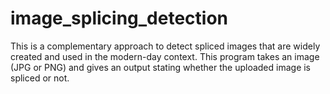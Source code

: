 # image_splicing_detection
This is a complementary approach to detect spliced images that are widely created and used in the modern-day context. This program takes an image (JPG or PNG) and gives an output stating whether the uploaded image is spliced or not.
